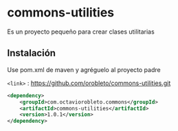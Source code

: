 # commons-utilities

Es un proyecto pequeño para crear clases utilitarias

## Instalación

Use pom.xml de maven y agréguelo al proyecto padre 

`<link>` : https://github.com/orobleto/commons-utilities.git

```xml
<dependency>
	<groupId>com.octaviorobleto.commons</groupId>
	<artifactId>commons-utilities</artifactId>
	<version>1.0.1</version>
</dependency>
```